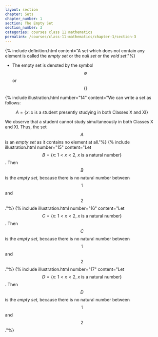 ```yaml
---
layout: section
chapter: Sets
chapter_number: 1
section: The Empty Set
section_number: 3
categories: courses class 11 mathematics
permalink: /courses/class-11-mathematics/chapter-1/section-3
---
```


{% include definition.html content="A set which does not contain any element is called the _empty set_ or the _null set_ or the _void set_."%}

- The empty set is denoted by the symbol $$\emptyset$$ or $$\{\}$$

{% include illustration.html number="14" content="We can write a set as follows:

$$A=\{x \colon \;x \text{ is a student presently studying in both Classes X and XI}\}$$

We observe that a student cannot study simultaneously in both Classes X and XI. Thus, the set $$A$$ is an _empty set_ as it contains no element at all."%}
{% include illustration.html number="15" content="Let $$B=\{x \colon\;1 \lt x \lt 2,\;x\text{ is a natural number}\}$$. Then $$B$$ is the _empty set_, because there is no natural number between $$1$$ and $$2$$."%}
{% include illustration.html number="16" content="Let $$C=\{x \colon\;1 \lt x \lt 2,\;x\text{ is a natural number}\}$$. Then $$C$$ is the _empty set_, because there is no natural number between $$1$$ and $$2$$."%}
{% include illustration.html number="17" content="Let $$D=\{x \colon\;1 \lt x \lt 2,\;x\text{ is a natural number}\}$$. Then $$D$$ is the _empty set_, because there is no natural number between $$1$$ and $$2$$."%}
